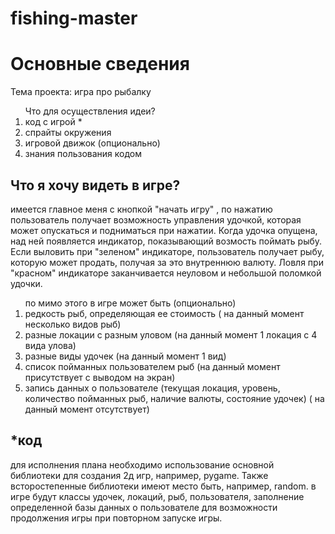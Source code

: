 # fishing-master
<h1> Основные сведения </h1>
<p>Тема проекта: игра про рыбалку </p>
<ol>Что для осуществления идеи?
  <li> код с игрой *</li>
  <li> спрайты окружения </li>  
  <li> игровой движок (опционально)</li>
  <li> знания пользования кодом</li>  
</ol>
<h2>Что я хочу видеть в игре?</h2>
<p>имеется главное меня с кнопкой "начать игру" , по нажатию пользователь получает возможность управления удочкой, которая может опускаться и подниматься при нажатии.
Когда удочка опущена, над ней появляется индикатор, показывающий возмость поймать рыбу. Если выловить при "зеленом" индикаторе, пользователь получает рыбу, которую может продать, получая за это внутреннюю валюту. Ловля при "красном" индикаторе заканчивается неуловом и небольшой поломкой удочки. </p>
<ol> по мимо этого в игре может быть (опционально)
<li>редкость рыб, определяющая ее стоимость   ( на данный момент несколько видов рыб)</li>
<li>разные локации с разным уловом (на данный момент 1 локация с 4 вида улова)</li>
<li>разные виды удочек (на данный момент 1 вид)</li>
<li>список пойманных пользователем рыб  (на данный момент присутствует с выводом на экран)</li>
<li>запись данных о пользователе (текущая локация, уровень, количество пойманных рыб, наличие валюты, состояние удочек) ( на данный момент отсутствует)</li>
</ol>
<h2>*код</h2>
<p> для исполнения плана необходимо использование основной библиотеки для создания 2д игр, например, pygame.
Также всторостепенные библиотеки имеют место быть, например, random. в игре будут классы удочек, локаций, рыб, пользователя, заполнение определенной базы данных о пользователе для возможности продолжения игры при повторном запуске игры.
  </p>

